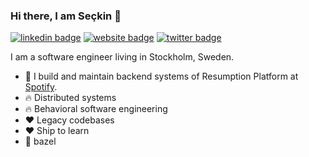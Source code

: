 ### Hi there, I am Seçkin 👋

[![linkedin badge](https://img.shields.io/badge/linkedin-Seçkin_Savaşçı-0077b5?style=flat-square&logo=linkedin)](https://www.linkedin.com/in/savasci)
[![website badge](https://img.shields.io/badge/website-savasci.org-yellow?style=flat-square)](https://savasci.org)
[![twitter badge](https://img.shields.io/badge/twitter-@seckin206-1da1f2?style=flat-square&logo=twitter)](https://twitter.com/seckin206)


I am a software engineer living in Stockholm, Sweden.

- 🔭  I build and maintain backend systems of Resumption Platform at [Spotify](https://spotify.com).
- 🔥  Distributed systems
- 🔥  Behavioral software engineering
- ❤️  Legacy codebases
- ❤️  Ship to learn
- 💚  bazel
